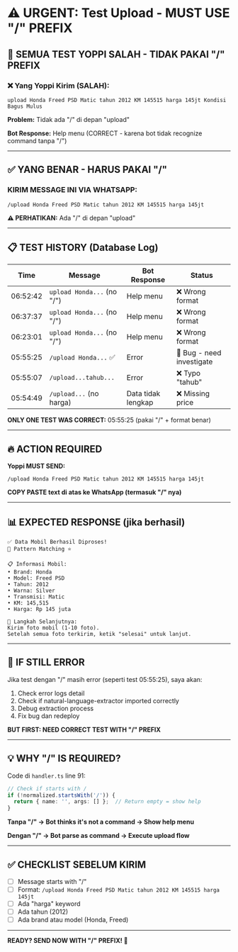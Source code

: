 # ⚠️ URGENT: Test Upload - MUST USE "/" PREFIX

## 🚫 SEMUA TEST YOPPI SALAH - TIDAK PAKAI "/" PREFIX

### ❌ Yang Yoppi Kirim (SALAH):
```
upload Honda Freed PSD Matic tahun 2012 KM 145515 harga 145jt Kondisi Bagus Mulus
```

**Problem:** Tidak ada "/" di depan "upload"

**Bot Response:** Help menu (CORRECT - karena bot tidak recognize command tanpa "/")

---

## ✅ YANG BENAR - HARUS PAKAI "/"

### KIRIM MESSAGE INI VIA WHATSAPP:

```
/upload Honda Freed PSD Matic tahun 2012 KM 145515 harga 145jt
```

**⚠️ PERHATIKAN:** Ada "/" di depan "upload"

---

## 📋 TEST HISTORY (Database Log)

| Time | Message | Bot Response | Status |
|------|---------|--------------|--------|
| 06:52:42 | `upload Honda...` (no "/") | Help menu | ❌ Wrong format |
| 06:37:37 | `upload Honda...` (no "/") | Help menu | ❌ Wrong format |
| 06:23:01 | `upload Honda...` (no "/") | Help menu | ❌ Wrong format |
| 05:55:25 | `/upload Honda...` ✅ | Error | 🐛 Bug - need investigate |
| 05:55:07 | `/upload...tahub...` | Error | ❌ Typo "tahub" |
| 05:54:49 | `/upload...` (no harga) | Data tidak lengkap | ❌ Missing price |

**ONLY ONE TEST WAS CORRECT:** 05:55:25 (pakai "/" + format benar)

---

## 🔥 ACTION REQUIRED

**Yoppi MUST SEND:**

```
/upload Honda Freed PSD Matic tahun 2012 KM 145515 harga 145jt
```

**COPY PASTE text di atas ke WhatsApp (termasuk "/" nya)**

---

## 📊 EXPECTED RESPONSE (jika berhasil)

```
✅ Data Mobil Berhasil Diproses!
📝 Pattern Matching ⭐

📋 Informasi Mobil:
• Brand: Honda
• Model: Freed PSD
• Tahun: 2012
• Warna: Silver
• Transmisi: Matic
• KM: 145,515
• Harga: Rp 145 juta

📸 Langkah Selanjutnya:
Kirim foto mobil (1-10 foto).
Setelah semua foto terkirim, ketik "selesai" untuk lanjut.
```

---

## 🐛 IF STILL ERROR

Jika test dengan "/" masih error (seperti test 05:55:25), saya akan:

1. Check error logs detail
2. Check if natural-language-extractor imported correctly
3. Debug extraction process
4. Fix bug dan redeploy

**BUT FIRST: NEED CORRECT TEST WITH "/" PREFIX**

---

## 💡 WHY "/" IS REQUIRED?

Code di `handler.ts` line 91:

```typescript
// Check if starts with /
if (!normalized.startsWith('/')) {
  return { name: '', args: [] };  // Return empty = show help
}
```

**Tanpa "/" → Bot thinks it's not a command → Show help menu**

**Dengan "/" → Bot parse as command → Execute upload flow**

---

## ✅ CHECKLIST SEBELUM KIRIM

- [ ] Message starts with "/"
- [ ] Format: `/upload Honda Freed PSD Matic tahun 2012 KM 145515 harga 145jt`
- [ ] Ada "harga" keyword
- [ ] Ada tahun (2012)
- [ ] Ada brand atau model (Honda, Freed)

---

**READY? SEND NOW WITH "/" PREFIX! 🚀**
